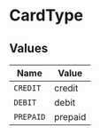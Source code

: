 # CardType


## Values

| Name      | Value     |
| --------- | --------- |
| `CREDIT`  | credit    |
| `DEBIT`   | debit     |
| `PREPAID` | prepaid   |